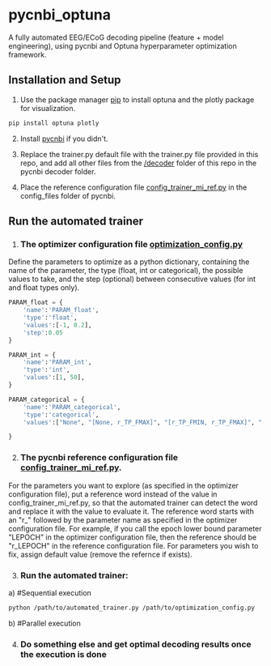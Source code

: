 # pycnbi_optuna
 A fully automated EEG/ECoG decoding pipeline (feature + model engineering), using pycnbi and Optuna hyperparameter optimization framework.

## Installation and Setup
1) Use the package manager [pip](https://pip.pypa.io/en/stable/) to install optuna and the plotly package for visualization.

```bash
pip install optuna plotly
```
2) Install [pycnbi](https://github.com/aizmeng/pycnbi) if you didn't.

3) Replace the trainer.py default file with the trainer.py file provided in this repo, and add all other files from the [/decoder](https://github.com/icaresakr/pycnbi_optuna/tree/main/decoder) folder of this repo in the pycnbi decoder folder.

4) Place the reference configuration file [config_trainer_mi_ref.py](https://github.com/icaresakr/pycnbi_optuna/blob/main/config_files/config_trainer_mi_ref.py) in the config_files folder of pycnbi.

## Run the automated trainer
1) ### The optimizer configuration file [optimization_config.py](https://github.com/icaresakr/pycnbi_optuna/blob/main/decoder/optimization_config.py)
Define the parameters to optimize as a python dictionary, containing the name of the parameter, the type (float, int or categorical), the possible values to take, and the step (optional) between consecutive values (for int and float types only).
```python 
PARAM_float = {
    'name':'PARAM_float',
    'type':'float',
    'values':[-1, 0.2],
    'step':0.05
}

PARAM_int = {
    'name':'PARAM_int',
    'type':'int',
    'values':[1, 50],
}

PARAM_categorical = {
    'name':'PARAM_categorical',
    'type':'categorical',
    'values':["None", "[None, r_TP_FMAX]", "[r_TP_FMIN, r_TP_FMAX]", "[r_TP_FMIN, None]"],

}
```
2) ### The pycnbi reference configuration file [config_trainer_mi_ref.py](https://github.com/icaresakr/pycnbi_optuna/blob/main/config_files/config_trainer_mi_ref.py).
For the parameters you want to explore (as specified in the optimizer configuration file), put a reference word instead of the value in config_trainer_mi_ref.py, so that the automated trainer can detect the word and replace it with the value to evaluate it.
The reference word starts with an "r_" followed by the parameter name as specified in the optimizer configuration file. For example, if you call the epoch lower bound parameter "LEPOCH" in the optimizer configuration file, then the reference should be "r_LEPOCH" in the reference configuration file.
For parameters you wish to fix, assign default value (remove the refernce if exists).

3) ### Run the automated trainer:
a) #Sequential execution
```bash
python /path/to/automated_trainer.py /path/to/optimization_config.py
```

b) #Parallel execution



4) ### Do something else and get optimal decoding results once the execution is done


